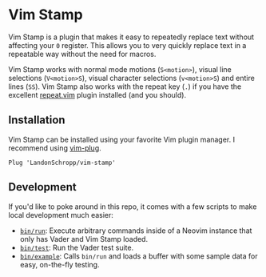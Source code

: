 # Vim Stamp

Vim Stamp is a plugin that makes it easy to repeatedly replace text without affecting your
`0` register. This allows you to very quickly replace text in a repeatable way without the need for
macros.

Vim Stamp works with normal mode motions (`S<motion>`), visual line selections (`V<motion>S`),
visual character selections (`v<motion>S`) and entire lines (`SS`). Vim Stamp also works with the
repeat key (`.`) if you have the excellent [repeat.vim]() plugin installed (and you should).

## Installation

Vim Stamp can be installed using your favorite Vim plugin manager. I recommend using
[vim-plug](https://github.com/junegunn/vim-plug).

``` vim
Plug 'LandonSchropp/vim-stamp'
```

## Development

If you'd like to poke around in this repo, it comes with a few scripts to make local development
much easier:

* [`bin/run`](bin/run): Execute arbitrary commands inside of a Neovim instance that only has Vader
  and Vim Stamp loaded.
* [`bin/test`](bin/test): Run the Vader test suite.
* [`bin/example`](bin/run): Calls `bin/run` and loads a buffer with some sample data for easy,
  on-the-fly testing.
